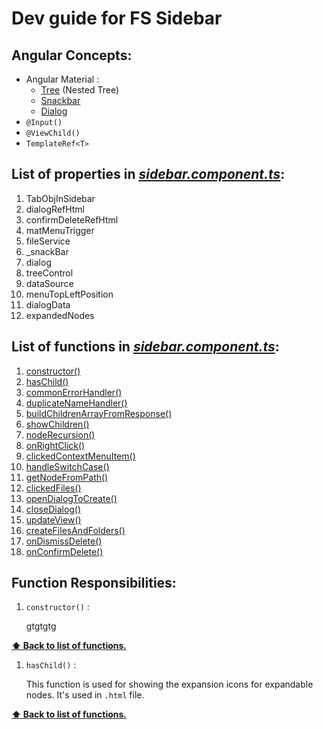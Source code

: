 # Dev guide for FS Sidebar

## Angular Concepts:

- Angular Material :
  - [Tree](https://material.angular.io/components/tree/overview) (Nested Tree)
  - [Snackbar](https://material.angular.io/components/snack-bar/overview)
  - [Dialog](https://material.angular.io/components/dialog/overview)
- `@Input()`
- `@ViewChild()`
- `TemplateRef<T>`

## List of properties in [_sidebar.component.ts_](): <span id="list-of-properties"></span>

1. TabObjInSidebar
1. dialogRefHtml
1. confirmDeleteRefHtml
1. matMenuTrigger
1. fileService
1. \_snackBar
1. dialog
1. treeControl
1. dataSource
1. menuTopLeftPosition
1. dialogData
1. expandedNodes

## List of functions in [_sidebar.component.ts_](): <span id="list-of-functions"></span>

1. [constructor()](#fn-constructor)
2. [hasChild()](#fn-hasChild)
3. [commonErrorHandler()](#)
4. [duplicateNameHandler()]()
5. [buildChildrenArrayFromResponse()](#)
6. [showChildren()](#)
7. [nodeRecursion()](#)
8. [onRightClick()](#)
9. [clickedContextMenuItem()](#)
10. [handleSwitchCase()](#)
11. [getNodeFromPath()](#)
12. [clickedFiles()](#)
13. [openDialogToCreate()](#)
14. [closeDialog()](#)
15. [updateView()](#)
16. [createFilesAndFolders()](#)
17. [onDismissDelete()](#)
18. [onConfirmDelete()](#)

## Function Responsibilities:

1. `constructor()` : <span id="fn-constructor"></span>

   gtgtgtg

**[⬆ Back to list of functions.](#list-of-functions)**

1. `hasChild()` : <span id="fn-hasChild"></span>

   This function is used for showing the expansion icons for expandable nodes. It's used in `.html` file.

**[⬆ Back to list of functions.](#list-of-functions)**
